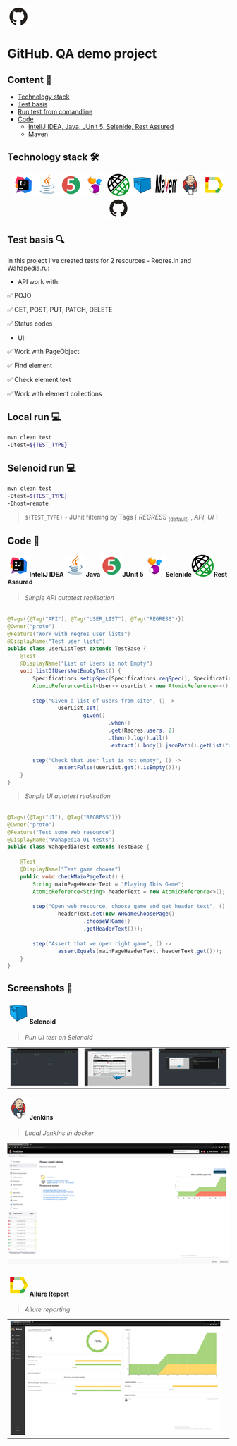<a href="https://github.com/"><img alt="github.com" height="50" src="readme_files/technologies/github.svg"/></a>

# GitHub. QA demo project

## Content :bookmark_tabs:

* <a href="#stack">Technology stack</a>
* <a href="#objects">Test basis</a>
* <a href="#console">Run test from comandline</a>
* <a href="#code">Code</a>
    + <a href="#intelij">InteliJ IDEA, Java, JUnit 5, Selenide, Rest Assured</a>
    + <a href="#maven">Maven</a>


<a id="stack"></a>

## Technology stack :hammer_and_wrench:

<div align="center">
<a href="https://www.jetbrains.com/idea/"><img alt="InteliJ IDEA" height="50" src="readme_files/technologies/intelij_idea.svg" width="50"/></a>
<a href="https://www.java.com/"><img alt="Java" height="50" src="readme_files/technologies/java.svg" width="50"/></a>
<a href="https://junit.org/junit5/"><img alt="JUnit 5" height="50" src="readme_files/technologies/junit5.svg" width="50"/></a>
<a href="https://selenide.org/"><img alt="Selenide" height="50" src="readme_files/technologies/selenide.svg" width="50"/></a>
<a href="https://rest-assured.io/"><img alt="Rest Assured" height="50" src="readme_files/technologies/rest_assured.png" width="50"/></a>
<a href="https://aerokube.com/selenoid/"><img alt="Selenoid" height="50" src="readme_files/technologies/selenoid.svg" width="50"/></a>
<a href="https://maven.apache.org/"><img alt="Maven" height="50" src="readme_files/technologies/maven.png" width="50"/></a>
<a href="https://www.jenkins.io/"><img alt="Jenkins" height="50" src="readme_files/technologies/jenkins.svg" width="50"/></a>
<a href="https://github.com/allure-framework/"><img alt="Allure" height="50" src="readme_files/technologies/allure.svg" width="50"/></a>
<a href="https://github.com/"><img alt="GitHub" height="50" src="readme_files/technologies/github.svg" width="50"/></a>
</div>

<a id="objects"></a>

## Test basis :mag:

In this project I've created tests for 2 resources - Reqres.in and Wahapedia.ru:

* API work with:

:white_check_mark: POJO

:white_check_mark: GET, POST, PUT, PATCH, DELETE

:white_check_mark: Status codes


* UI:

:white_check_mark: Work with PageObject

:white_check_mark: Find element

:white_check_mark: Check element text

:white_check_mark: Work with element collections

<a id="console"></a>

## Local run :computer:

```bash
mvn clean test 
-Dtest=${TEST_TYPE}

```

## Selenoid run :computer:

```bash
mvn clean test 
-Dtest=${TEST_TYPE}
-Dhost=remote

```

> `${TEST_TYPE}` - JUnit filtering by Tags  [ *REGRESS* <sub>(default)</sub> , *API*, *UI* ]
>


<a id="code"></a>

## Code :floppy_disk:

<a id="intelij"></a>

#### <img alt="InteliJ IDEA" height="50" src="readme_files/technologies/intelij_idea.svg" width="50"/>InteliJ IDEA</a><img alt="Java" height="50" src="readme_files/technologies/java.svg" width="50"/>Java</a><img alt="JUnit 5" height="50" src="readme_files/technologies/junit5.svg" width="50"/>JUnit 5</a><img alt="Selenide" height="50" src="readme_files/technologies/selenide.svg" width="50"/>Selenide</a><img alt="Rest Assured" height="50" src="readme_files/technologies/rest_assured.png" width="50"/>Rest Assured</a>

> *Simple API autotest realisation*

```java

@Tags({@Tag("API"), @Tag("USER_LIST"), @Tag("REGRESS")})
@Owner("proto")
@Feature("Work with reqres user lists")
@DisplayName("Test user lists")
public class UserListTest extends TestBase {
    @Test
    @DisplayName("List of Users is not Empty")
    void listOfUsersNotEmptyTest() {
        Specifications.setUpSpec(Specifications.reqSpec(), Specifications.resSpec(200));
        AtomicReference<List<User>> userList = new AtomicReference<>();

        step("Given a list of users from site", () ->
                userList.set(
                        given()
                                .when()
                                .get(Reqres.users, 2)
                                .then().log().all()
                                .extract().body().jsonPath().getList("data", User.class)));

        step("Check that user list is not empty", () ->
                assertFalse(userList.get().isEmpty()));
    }
}
```

> *Simple UI autotest realisation*

```java

@Tags({@Tag("UI"), @Tag("REGRESS")})
@Owner("proto")
@Feature("Test some Web resource")
@DisplayName("Wahapedia UI tests")
public class WahapediaTest extends TestBase {

    @Test
    @DisplayName("Test game choose")
    public void checkMainPageText() {
        String mainPageHeaderText = "Playing This Game";
        AtomicReference<String> headerText = new AtomicReference<>();

        step("Open web resource, choose game and get header text", () ->
                headerText.set(new WHGameChoosePage()
                        .chooseWHGame()
                        .getHeaderText()));

        step("Assert that we open right game", () ->
                assertEquals(mainPageHeaderText, headerText.get()));
    }
}
```

<a id="screenshot"></a>

## Screenshots :camera_flash:

<a id="selenoid"></a>

#### <img alt="Selenoid" height="50" src="readme_files/technologies/selenoid.svg" width="50"/>Selenoid</a>

> *Run UI test on Selenoid*

<table>
    <tr>
        <td>
        <img src="readme_files/SelenoidContainers.png">
        </a>
        </td>
        <td>
        <img src="readme_files/SelenoidVNC.png">
        </a>
        </td>
        <td>
        <img src="readme_files/SelenoidVNC2.png">
        </a>
        </td>
    </tr>
</table>


<a id="jenkins"></a>

#### <img alt="Jenkins" height="50" src="readme_files/technologies/jenkins.svg" width="50"/>Jenkins</a>

> *Local Jenkins in docker*

<a>
<img src="readme_files/JenkinsSimpleProject.png" alt="Jenkins">
</a>



<a id="allure"></a>

#### </a><img alt="Allure" height="50" src="readme_files/technologies/allure.svg" width="50"/>Allure Report</a>

> *Allure reporting*

<table>
    <tr>
        <td>
        <img src="readme_files/AllureReport.png">
        </a>
        </td>
        <td>
        <img src="">
        </a>
        </td>
</table>
